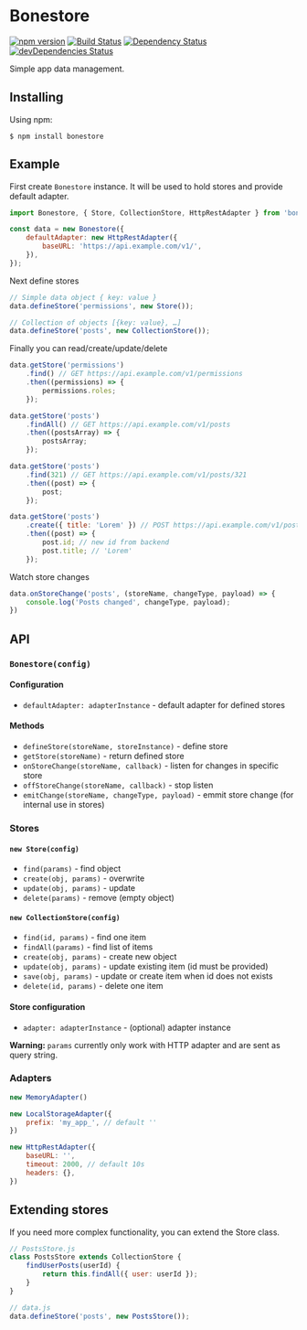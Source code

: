 # Bonestore
[![npm version](https://img.shields.io/npm/v/bonestore.svg)](https://www.npmjs.com/package/bonestore) [![Build Status](https://travis-ci.org/Bonestore/bonestore.svg?branch=master)](https://travis-ci.org/Bonestore/bonestore) [![Dependency Status](https://david-dm.org/Bonestore/bonestore.svg)](https://david-dm.org/Bonestore/bonestore) [![devDependencies Status](https://david-dm.org/Bonestore/bonestore/dev-status.svg)](https://david-dm.org/Bonestore/bonestore?type=dev)

Simple app data management.

## Installing

Using npm:

```
$ npm install bonestore
```

## Example

First create `Bonestore` instance.
It will be used to hold stores and provide default adapter.

```js
import Bonestore, { Store, CollectionStore, HttpRestAdapter } from 'bonestore';

const data = new Bonestore({
    defaultAdapter: new HttpRestAdapter({
        baseURL: 'https://api.example.com/v1/',
    }),
});
```

Next define stores

```js
// Simple data object { key: value }
data.defineStore('permissions', new Store());

// Collection of objects [{key: value}, …]
data.defineStore('posts', new CollectionStore());
```

Finally you can read/create/update/delete

```js
data.getStore('permissions')
    .find() // GET https://api.example.com/v1/permissions
    .then((permissions) => {
        permissions.roles;
    });

data.getStore('posts')
    .findAll() // GET https://api.example.com/v1/posts
    .then((postsArray) => {
        postsArray;
    });

data.getStore('posts')
    .find(321) // GET https://api.example.com/v1/posts/321
    .then((post) => {
        post;
    });

data.getStore('posts')
    .create({ title: 'Lorem' }) // POST https://api.example.com/v1/posts
    .then((post) => {
        post.id; // new id from backend
        post.title; // 'Lorem'
    });
```

Watch store changes

```js
data.onStoreChange('posts', (storeName, changeType, payload) => {
    console.log('Posts changed', changeType, payload);
})
```

## API

### `Bonestore(config)`

#### Configuration
 - `defaultAdapter: adapterInstance` - default adapter for defined stores

#### Methods
 - `defineStore(storeName, storeInstance)` - define store
 - `getStore(storeName)` - return defined store
 - `onStoreChange(storeName, callback)` - listen for changes in specific store
 - `offStoreChange(storeName, callback)` - stop listen
 - `emitChange(storeName, changeType, payload)` - emmit store change (for internal use in stores)


### Stores

#### `new Store(config)`
 - `find(params)` - find object
 - `create(obj, params)` - overwrite
 - `update(obj, params)` - update
 - `delete(params)` - remove (empty object)

#### `new CollectionStore(config)`
 - `find(id, params)` - find one item
 - `findAll(params)` - find list of items
 - `create(obj, params)` - create new object
 - `update(obj, params)` - update existing item (id must be provided)
 - `save(obj, params)` - update or create item when id does not exists
 - `delete(id, params)` - delete one item

#### Store configuration
 - `adapter: adapterInstance` - (optional) adapter instance

**Warning:** `params` currently only work with HTTP adapter and are sent as query string.



### Adapters
```js
new MemoryAdapter()
```
```js
new LocalStorageAdapter({
    prefix: 'my_app_', // default ''
})
```
```js
new HttpRestAdapter({
    baseURL: '',
    timeout: 2000, // default 10s
    headers: {},
})
```


## Extending stores

If you need more complex functionality, you can extend the Store class.
```js
// PostsStore.js
class PostsStore extends CollectionStore {
    findUserPosts(userId) {
        return this.findAll({ user: userId });
    }
}
```
```js
// data.js
data.defineStore('posts', new PostsStore());
```
